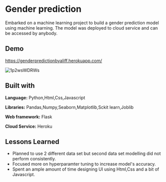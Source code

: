 
# Gender prediction

Embarked on a machine learning project to build a gender prediction model using machine learning. The model was deployed to cloud service and can be accessed by anybody.
 
## Demo
https://genderpredictionbyaliff.herokuapp.com/




![1p2wsWDRWs](https://user-images.githubusercontent.com/65908522/139373360-33475a2e-4f5a-4531-9353-e102619aa10a.gif)










  
## Built with


**Language:** Python,Html,Css,Javascript

**Libraries:** Pandas,Numpy,Seaborn,Matplotlib,Sckit learn,Joblib

**Web framework:** Flask

**Cloud Service:** Heroku


  
## Lessons Learned

- Planned to use 2 different data set but second data set modelling did not perform consistently.
- Focused more on hyperparamter tuning to increase model's accuracy.
- Spent an ample amount of time designing UI using Html,Css and a bit of Javascript.

  
